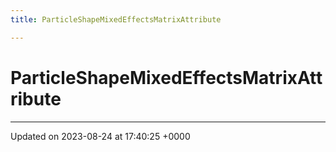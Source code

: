 ```yaml
---
title: ParticleShapeMixedEffectsMatrixAttribute

---
```


# ParticleShapeMixedEffectsMatrixAttribute





-------------------------------

Updated on 2023-08-24 at 17:40:25 +0000